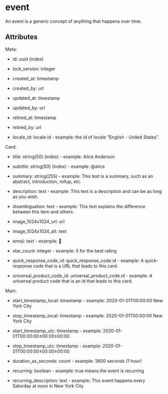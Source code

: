 # event


An event is a generic concept of anything that happens over time.

## Attributes

Meta:

* id: uuid (index)

* lock_version: integer

* created_at: timestamp

* created_by: url

* updated_at: timestamp

* updated_by: url

* retired_at: timestamp

* retired_by: url

* locale_id: locale.id - example: the id of locale "English - United States".

Card:

* title: string(50) (index) - example: Alice Anderson

* subtitle: string(50) (index) - example: @alice

* summary: string(255) - example: This text is a summary, such as an abstract, introduction, rollup, etc.

* description: text - example: This text is a description and can be as long as you wish.

* disambiguation: text - example: This text explains the difference between this item and others.

* image_1024x1024_url: url

* image_1024x1024_alt: text

* emoji: text - example: 🚀

* star_count: integer - example: 5 for the best rating

* quick_response_code_id: quick_response_code.id - example: A quick-response code that is a URL that leads to this card.

* universal_product_code_id: universal_product_code.id - example: A universal product code that is an id that leads to this card.

Main:

* start_timestamp_local: timestamp - example: 2020-01-01T00:00:00 New York City

* stop_timestamp_local: timestamp - example: 2020-01-01T00:00:00 New York City

* start_timestamp_utc: timestamp - example: 2020-01-01T00:00:00±00:00±00:00

* stop_timestamp_utc: timestamp - example: 2020-01-01T00:00:00±00:00±00:00

* duration_as_seconds: count - example: 3600 seconds (1 hour)

* recurring: boolean - example: true means the event is recurring

* recurring_description: text - example: This event happens every Saturday at noon in New York City

